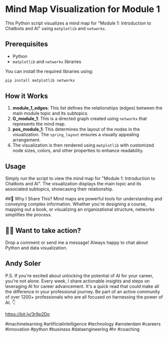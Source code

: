 

# Mind Map Visualization for Module 1

This Python script visualizes a mind map for "Module 1: Introduction to Chatbots and AI" using `matplotlib` and `networkx`.

## Prerequisites

- Python
- `matplotlib` and `networkx` libraries

You can install the required libraries using:

```bash
pip install matplotlib networkx
```

## How it Works

1. **module_1_edges**: This list defines the relationships (edges) between the main module topic and its subtopics.
2. **G_module_1**: This is a directed graph created using `networkx` that represents the mind map.
3. **pos_module_1**: This determines the layout of the nodes in the visualization. The `spring_layout` ensures a visually appealing arrangement.
4. The visualization is then rendered using `matplotlib` with customized node sizes, colors, and other properties to enhance readability.

## Usage

Simply run the script to view the mind map for "Module 1: Introduction to Chatbots and AI". The visualization displays the main topic and its associated subtopics, showcasing their relationship.

##📝 Why I Share This? Mind maps are powerful tools for understanding and conveying complex information. Whether you're designing a course, mapping out a book, or visualizing an organizational structure, networkx simplifies the process.

## 👩‍💻 Want to take action? 

Drop a comment or send me a message! Always happy to chat about Python and data visualization.

## Andy Soler

P.S. If you're excited about unlocking the potential of AI for your career, you're not alone. Every week, I share actionable insights and steps on leveraging AI for career advancement. It's a quick read that could make all the difference in your professional journey. Be part of an active community of over 1200+ professionals who are all focused on harnessing the power of AI. 👇 

https://bit.ly/3r9p2Do

#machinelearning #artificialintelligence #technology #amsterdam #careers #innovation #python #business #dataengineering #hr #coaching
